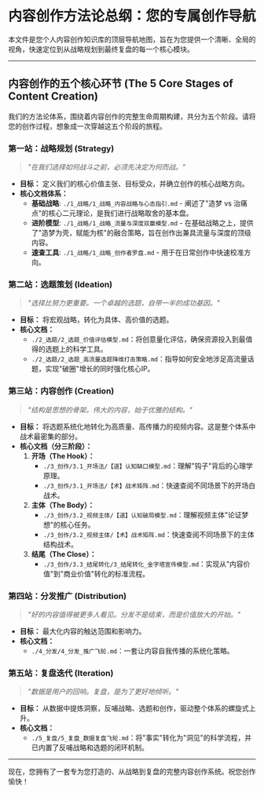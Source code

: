 # 内容创作方法论总纲：您的专属创作导航

本文件是您个人内容创作知识库的顶层导航地图，旨在为您提供一个清晰、全局的视角，快速定位到从战略规划到最终复盘的每一个核心模块。

---

## 内容创作的五个核心环节 (The 5 Core Stages of Content Creation)

我们的方法论体系，围绕着内容创作的完整生命周期构建，共分为五个阶段。请将您的创作过程，想象成一次穿越这五个阶段的旅程。

### **第一站：战略规划 (Strategy)**
> *"在我们选择如何战斗之前，必须先决定为何而战。"*

-   **目标：** 定义我们的核心价值主张、目标受众，并确立创作的核心战略方向。
-   **核心文档体系：**
    -   **基础战略**: `./1_战略/1_战略_内容战略与心态指引.md` - 阐述了"造梦 vs 治痛点"的核心二元理论，是我们进行战略取舍的基本盘。
    -   **进阶模型**: `./1_战略/1_战略_流量与深度双赢模型.md` - 在基础战略之上，提供了"造梦为壳，赋能为核"的融合策略，旨在创作出兼具流量与深度的顶级内容。
    -   **速查工具**: `./1_战略/1_战略_创作者罗盘.md` - 用于在日常创作中快速校准方向。

### **第二站：选题策划 (Ideation)**
> *"选择比努力更重要。一个卓越的选题，自带一半的成功基因。"*

-   **目标：** 将宏观战略，转化为具体、高价值的选题。
-   **核心文档：**
    -   `./2_选题/2_选题_价值评估模型.md`：将创意量化评估，确保资源投入到最值得的选题上的科学工具。
    -   `./2_选题/2_选题_高流量选题降维打击策略.md`：指导如何安全地涉足高流量话题，实现"破圈"增长的同时强化核心IP。

### **第三站：内容创作 (Creation)**
> *"结构是思想的骨架。伟大的内容，始于优雅的结构。"*

-   **目标：** 将选题系统化地转化为高质量、高传播力的视频内容。这是整个体系中战术最密集的部分。
-   **核心文档（分三阶段）：**
    1.  **开场（The Hook）：**
        -   `./3_创作/3.1_开场法/【道】认知缺口模型.md`：理解"钩子"背后的心理学原理。
        -   `./3_创作/3.1_开场法/【术】战术矩阵.md`：快速查阅不同场景下的开场白战术。
    2.  **主体（The Body）：**
        -   `./3_创作/3.2_视频主体/【道】认知破局模型.md`：理解视频主体"论证梦想"的核心任务。
        -   `./3_创作/3.2_视频主体/【术】战术矩阵.md`：快速查阅不同场景下的主体结构战术。
    3.  **结尾（The Close）：**
        -   `./3_创作/3.3_结尾转化/3_结尾转化_金字塔宣传模型.md`：实现从"内容价值"到"商业价值"转化的标准流程。

### **第四站：分发推广 (Distribution)**
> *"好的内容值得被更多人看见。分发不是结束，而是价值放大的开始。"*

-   **目标：** 最大化内容的触达范围和影响力。
-   **核心文档：**
    -   `./4_分发/4_分发_推广飞轮.md`：一套让内容自我传播的系统化策略。

### **第五站：复盘迭代 (Iteration)**
> *"数据是用户的回响。复盘，是为了更好地倾听。"*

-   **目标：** 从数据中提炼洞察，反哺战略、选题和创作，驱动整个体系的螺旋式上升。
-   **核心文档：**
    -   `./5_复盘/5_复盘_数据复盘飞轮.md`：将"事实"转化为"洞见"的科学流程，并已内置了反哺战略和选题的闭环机制。

---

现在，您拥有了一套专为您打造的、从战略到复盘的完整内容创作系统。祝您创作愉快！ 